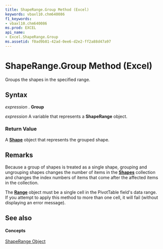 ```yaml
---
title: ShapeRange.Group Method (Excel)
keywords: vbaxl10.chm640086
f1_keywords:
- vbaxl10.chm640086
ms.prod: EXCEL
api_name:
- Excel.ShapeRange.Group
ms.assetid: f0ad9b81-42ad-0ee6-d2e2-ff2a88d47a97
---
```



# ShapeRange.Group Method (Excel)

Groups the shapes in the specified range.


## Syntax

 _expression_ . **Group**

 _expression_ A variable that represents a **ShapeRange** object.


### Return Value

A  **[Shape](shape-object-excel.md)** object that represents the grouped shape.


## Remarks

Because a group of shapes is treated as a single shape, grouping and ungrouping shapes changes the number of items in the  **[Shapes](shapes-object-excel.md)** collection and changes the index numbers of items that come after the affected items in the collection.

The  **[Range](range-object-excel.md)** object must be a single cell in the PivotTable field's data range. If you attempt to apply this method to more than one cell, it will fail (without displaying an error message).


## See also


#### Concepts


[ShapeRange Object](shaperange-object-excel.md)

